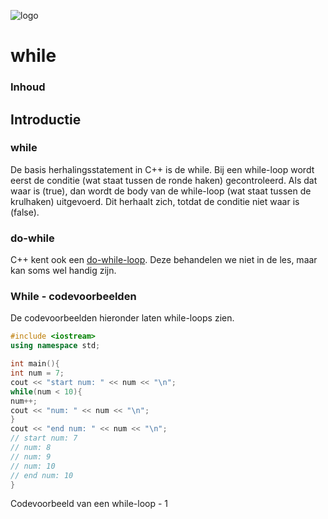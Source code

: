 ![logo](../c++/img/ISO_C++_Logo.svg) [](logo-id)

# while[](title-id)

### Inhoud[](toc-id)

## Introductie

### while
De basis herhalingsstatement in C++ is de while. Bij een while-loop wordt eerst de
conditie (wat staat tussen de ronde haken) gecontroleerd. Als dat waar is (true), dan
wordt de body van de while-loop (wat staat tussen de krulhaken) uitgevoerd. Dit
herhaalt zich, totdat de conditie niet waar is (false). 

### do-while
C++ kent ook een [do-while-loop](#do-while). Deze behandelen we niet in de les, maar kan soms wel handig zijn.

### While - codevoorbeelden 
De codevoorbeelden hieronder laten while-loops zien.
```c++
#include <iostream>
using namespace std;

int main(){
int num = 7;
cout << "start num: " << num << "\n";
while(num < 10){
num++;
cout << "num: " << num << "\n";
}
cout << "end num: " << num << "\n";
// start num: 7
// num: 8
// num: 9
// num: 10
// end num: 10
}

```
Codevoorbeeld van een while-loop - 1